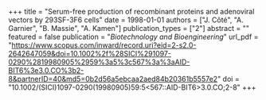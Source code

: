 +++
title = "Serum-free production of recombinant proteins and adenoviral vectors by 293SF-3F6 cells"
date = 1998-01-01
authors = ["J. Côté", "A. Garnier", "B. Massie", "A. Kamen"]
publication_types = ["2"]
abstract = ""
featured = false
publication = "*Biotechnology and Bioengineering*"
url_pdf = "https://www.scopus.com/inward/record.uri?eid=2-s2.0-2642647059&doi=10.1002%2f%28SICI%291097-0290%2819980905%2959%3a5%3c567%3a%3aAID-BIT6%3e3.0.CO%3b2-8&partnerID=40&md5=0b2d56a5ebcaa2aed84b20361b5557e2"
doi = "10.1002/(SICI)1097-0290(19980905)59:5<567::AID-BIT6>3.0.CO;2-8"
+++

